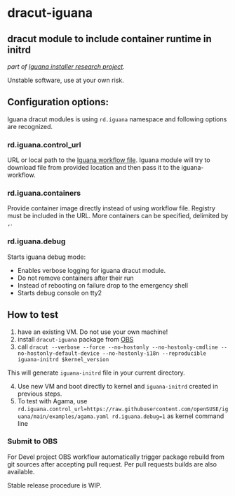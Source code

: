 # dracut-iguana
## dracut module to include container runtime in initrd

_part of [Iguana installer research project](https://github.com/openSUSE/iguana)._

Unstable software, use at your own risk.

## Configuration options:

Iguana dracut modules is using `rd.iguana` namespace and following options are recognized.

### rd.iguana.control_url

URL or local path to the [Iguana workflow file](https://github.com/openSUSE/iguana/blob/main/iguana-workflow/Workflow.md). Iguana module will try to download file from provided location and then pass it to the iguana-workflow.

### rd.iguana.containers

Provide container image directly instead of using workflow file. Registry must be included in the URL. More containers can be specified, delimited by `,`.

### rd.iguana.debug

Starts iguana debug mode:

* Enables verbose logging for iguana dracut module.
* Do not remove containers after their run
* Instead of rebooting on failure drop to the emergency shell
* Starts debug console on tty2

## How to test

1) have an existing VM. Do not use your own machine!
2) install `dracut-iguana` package from [OBS](https://build.opensuse.org/package/show/systemsmanagement:Iguana:Devel/dracut-iguana)
3) call `dracut --verbose --force --no-hostonly --no-hostonly-cmdline --no-hostonly-default-device --no-hostonly-i18n --reproducible iguana-initrd $kernel_version`

  This will generate `iguana-initrd` file in your current directory.

4) Use new VM and boot directly to kernel and `iguana-initrd` created in previous steps.
5) To test with Agama, use `rd.iguana.control_url=https://raw.githubusercontent.com/openSUSE/iguana/main/examples/agama.yaml rd.iguana.debug=1` as kernel command line

### Submit to OBS

For Devel project OBS workflow automatically trigger package rebuild from git sources after accepting pull request. Per pull requests builds are also available.

Stable release procedure is WIP.

